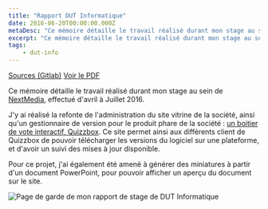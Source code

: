 ```yaml
---
title: "Rapport DUT Informatique"
date: 2016-06-20T00:00:00.000Z
metaDesc: "Ce mémoire détaille le travail réalisé durant mon stage au sein de Nextmedia"
excerpt: "Ce mémoire détaille le travail réalisé durant mon stage au sein de Nextmedia"
tags:
    - dut-info
---
```


[Sources (Gitlab)](https://gitlab.com/ocyhc/memoire-dut-info/tree/master) [Voir le PDF](https://gitlab.com/ocyhc/memoire-dut-info/blob/master/main.pdf)

Ce mémoire détaille le travail réalisé durant mon stage au sein de [NextMedia](https://www.nextmedia.fr/), effectué d'avril à Juillet 2016.

J'y ai réalisé la refonte de l'administration du site vitrine de la société, ainsi qu'un gestionnaire de version pour le produit phare de la société : [un boitier de vote interactif, Quizzbox](https://www.quizzbox.com/fr/). Ce site permet ainsi aux différents client de Quizzbox de pouvoir télécharger les versions du logiciel sur une plateforme, et d'avoir un suivi des mises à jour disponible.

Pour ce projet, j'ai également été amené à générer des miniatures à partir d'un document PowerPoint, pour pouvoir afficher un aperçu du document sur le site.

![Page de garde de mon rapport de stage de DUT Informatique](/static/img/rapport_dut.png)
